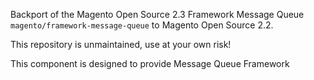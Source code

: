 Backport of the Magento Open Source 2.3 Framework Message Queue `magento/framework-message-queue` to Magento Open Source 2.2.

This repository is unmaintained, use at your own risk!

This component is designed to provide Message Queue Framework 
